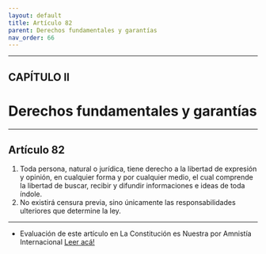 ```yaml
---
layout: default
title: Artículo 82
parent: Derechos fundamentales y garantías
nav_order: 66
---
```


---

## CAPÍTULO II
# Derechos fundamentales y garantías

---

## Artículo 82

1. Toda persona, natural o jurídica, tiene derecho a la libertad de expresión y opinión, en cualquier forma y por cualquier medio, el cual comprende la libertad de buscar, recibir y difundir informaciones e ideas de toda índole.
2. No existirá censura previa, sino únicamente las responsabilidades ulteriores que determine la ley.

---
- Evaluación de este artículo en La Constitución es Nuestra por Amnistía Internacional
<a target="_blank" href="https://laconstitucionesnuestra.cl/evaluaciones/verevaluaciones/50">Leer acá!</a>
